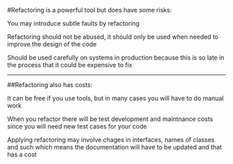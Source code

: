 #Refactoring is a powerful tool but does have some risks:

You may introduce subtle faults by refactoring

Refactoring should not be abused, it should only be used when needed to improve the design of the code

Should be used carefully on systems in production because this is so late in the process that it could be expensive to fix

***

##Refactoring also has costs:

It can be free if you use tools, but in many cases you will have to do manual work

When you refactor there will be test development and maintnance costs since you will need new test cases for your code

Applying refactoring may involve chages in interfaces, names of classes and such which means the documentation will have to be updated and that has a cost
